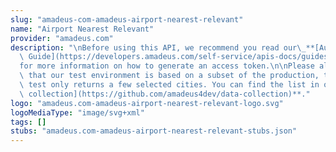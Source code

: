 ```yaml
---
slug: "amadeus-com-amadeus-airport-nearest-relevant"
name: "Airport Nearest Relevant"
provider: "amadeus.com"
description: "\nBefore using this API, we recommend you read our\_**[Authorization\
  \ Guide](https://developers.amadeus.com/self-service/apis-docs/guides/authorization-262)**\_\
  for more information on how to generate an access token.\n\nPlease also be aware\
  \ that our test environment is based on a subset of the production, this API in\
  \ test only returns a few selected cities. You can find the list in our **[data\
  \ collection](https://github.com/amadeus4dev/data-collection)**."
logo: "amadeus.com-amadeus-airport-nearest-relevant-logo.svg"
logoMediaType: "image/svg+xml"
tags: []
stubs: "amadeus.com-amadeus-airport-nearest-relevant-stubs.json"
---
```

